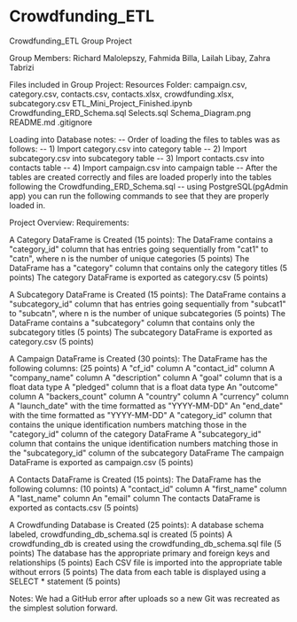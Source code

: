# Crowdfunding_ETL
Crowdfunding_ETL Group Project

Group Members:
Richard Malolepszy, Fahmida Billa, Lailah Libay, Zahra Tabrizi

Files included in Group Project:
Resources Folder: campaign.csv, category.csv, contacts.csv, contacts.xlsx, crowdfunding.xlsx, subcategory.csv
ETL_Mini_Project_Finished.ipynb
Crowdfunding_ERD_Schema.sql
Selects.sql
Schema_Diagram.png
README.md
.gitignore

Loading into Database notes:
-- Order of loading the files to tables was as follows:
-- 1) Import category.csv into category table
-- 2) Import subcategory.csv into subcategory table
-- 3) Import contacts.csv into contacts table
-- 4) Import campaign.csv into campaign table
-- After the tables are created correctly and files are loaded properly into the tables following the Crowdfunding_ERD_Schema.sql
-- using PostgreSQL(pgAdmin app) you can run the following commands to see that they are properly loaded in.

Project Overview:
Requirements:

A Category DataFrame is Created (15 points):
The DataFrame contains a "category_id" column that has entries going sequentially from "cat1" to "catn", where n is the number of unique categories (5 points)
The DataFrame has a "category" column that contains only the category titles (5 points)
The category DataFrame is exported as category.csv (5 points)

A Subcategory DataFrame is Created (15 points):
The DataFrame contains a "subcategory_id" column that has entries going sequentially from "subcat1" to "subcatn", where n is the number of unique subcategories (5 points)
The DataFrame contains a "subcategory" column that contains only the subcategory titles (5 points)
The subcategory DataFrame is exported as category.csv (5 points)

A Campaign DataFrame is Created (30 points):
The DataFrame has the following columns: (25 points)
A "cf_id" column
A "contact_id" column
A "company_name" column
A "description" column
A "goal" column that is a float data type
A "pledged" column that is a float data type
An "outcome" column
A "backers_count" column
A "country" column
A "currency" column
A "launch_date" with the time formatted as "YYYY-MM-DD"
An "end_date" with the time formatted as "YYYY-MM-DD"
A "category_id" column that contains the unique identification numbers matching those in the "category_id" column of the category DataFrame
A "subcategory_id" column that contains the unique identification numbers matching those in the "subcategory_id" column of the subcategory DataFrame
The campaign DataFrame is exported as campaign.csv (5 points)

A Contacts DataFrame is Created (15 points):
The DataFrame has the following columns: (10 points)
A "contact_id" column
A "first_name" column
A "last_name" column
An "email" column
The contacts DataFrame is exported as contacts.csv (5 points)

A Crowdfunding Database is Created (25 points):
A database schema labeled, crowdfunding_db_schema.sql is created (5 points)
A crowdfunding_db is created using the crowdfunding_db_schema.sql file (5 points)
The database has the appropriate primary and foreign keys and relationships (5 points)
Each CSV file is imported into the appropriate table without errors (5 points)
The data from each table is displayed using a SELECT * statement (5 points)

Notes: We had a GitHub error after uploads so a new Git was recreated as the simplest solution forward.


